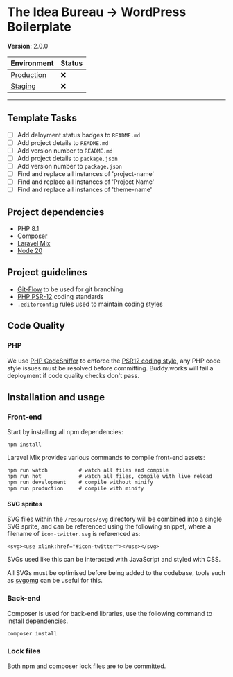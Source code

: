 # The Idea Bureau → WordPress Boilerplate

**Version**: 2.0.0

| Environment | Status |
| :-- | :-- |
| [Production](https://production.example.com) | ❌ |
| [Staging](https://staging.example.com) | ❌ |

---

## Template Tasks

* [ ] Add deloyment status badges to `README.md`
* [ ] Add project details to `README.md`
* [ ] Add version number to `README.md`
* [ ] Add project details to `package.json`
* [ ] Add version number to `package.json`
* [ ] Find and replace all instances of 'project-name'
* [ ] Find and replace all instances of 'Project Name'
* [ ] Find and replace all instances of 'theme-name'

## Project dependencies

- PHP 8.1
- [Composer](https://getcomposer.org/download/)
- [Laravel Mix](https://github.com/JeffreyWay/laravel-mix/tree/master/docs#summary)
- [Node 20](https://docs.npmjs.com/downloading-and-installing-node-js-and-npm)

## Project guidelines

- [Git-Flow](https://nvie.com/posts/a-successful-git-branching-model/) to be used for git branching
- [PHP PSR-12](https://www.php-fig.org/psr/psr-12/) coding standards
- `.editorconfig` rules used to maintain coding styles

## Code Quality

### PHP

We use [PHP CodeSniffer](https://github.com/squizlabs/PHP_CodeSniffer) to enforce the [PSR12 coding style](https://www.php-fig.org/psr/psr-12/), any PHP code style issues must be resolved before committing. Buddy.works will fail a deployment if code quality checks don't pass.

## Installation and usage

### Front-end

Start by installing all npm dependencies:

```
npm install
```

Laravel Mix provides various commands to compile front-end assets:

```
npm run watch          # watch all files and compile
npm run hot            # watch all files, compile with live reload
npm run development    # compile without minify
npm run production     # compile with minify
```

#### SVG sprites

SVG files within the `/resources/svg` directory will be combined into a single SVG sprite, and can be referenced using the following snippet, where a filename of `icon-twitter.svg` is referenced as:

```
<svg><use xlink:href="#icon-twitter"></use></svg>
```

SVGs used like this can be interacted with JavaScript and styled with CSS.

All SVGs must be optimised before being added to the codebase, tools such as [svgomg](https://jakearchibald.github.io/svgomg/) can be useful for this.

### Back-end

Composer is used for back-end libraries, use the following command to install dependencies.

```
composer install
```

### Lock files

Both npm and composer lock files are to be committed.
